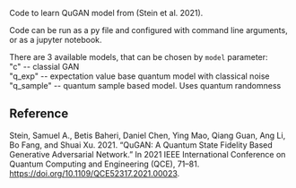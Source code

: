 Code to learn QuGAN model from (Stein et al. 2021).

Code can be run as a py file and configured with command line arguments, or as a jupyter notebook.

There are 3 available models, that can be chosen by `model` parameter:\
"c" -- classial GAN \
"q_exp" -- expectation value base quantum model with classical noise \
"q_sample" -- quantum sample based model. Uses quantum randomness 


## Reference

Stein, Samuel A., Betis Baheri, Daniel Chen, Ying Mao, Qiang Guan, Ang Li, Bo Fang, and Shuai Xu. 2021. “QuGAN: A Quantum State Fidelity Based Generative Adversarial Network.” In 2021 IEEE International Conference on Quantum Computing and Engineering (QCE), 71–81. https://doi.org/10.1109/QCE52317.2021.00023.
